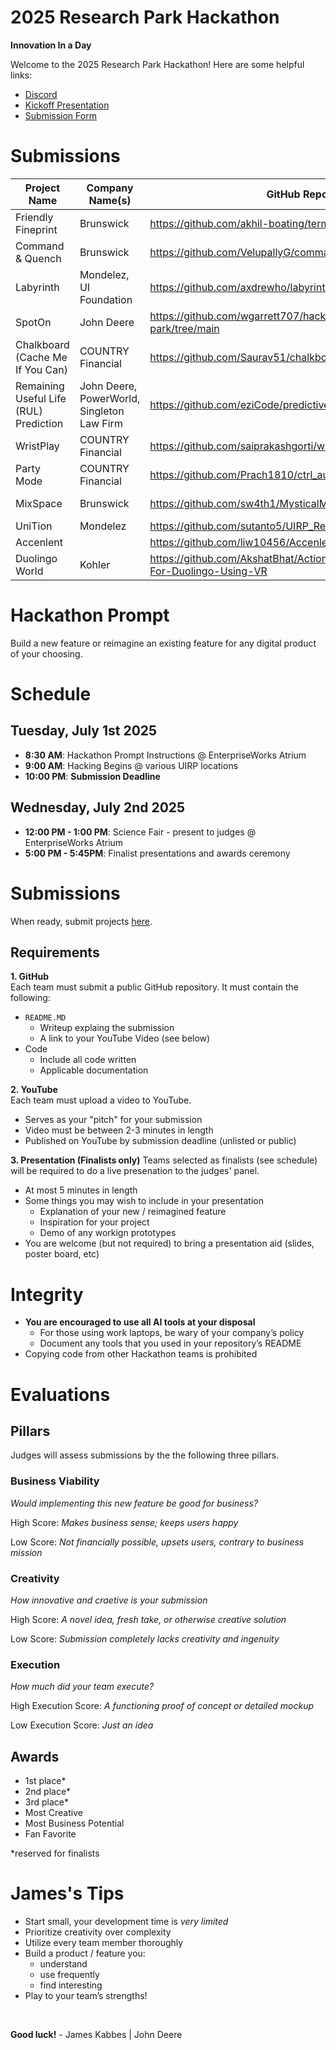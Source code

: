 [discord_invite_link]: https://discord.gg/UnsPp9Kg
[submission_form_link]: https://forms.gle/eozo4Xr16o16G1pz5
[kickoff_presentation_link]: https://docs.google.com/presentation/d/1tVUpC7q4henDWtt5IgLTOqA33XTnUrK5ZsQnI2zcA1M/edit?usp=sharing

# 2025 Research Park Hackathon

**Innovation In a Day**

Welcome to the 2025 Research Park Hackathon! Here are some helpful links:

- [Discord][discord_invite_link]
- [Kickoff Presentation][kickoff_presentation_link]
- [Submission Form][submission_form_link]

# Submissions

| Project Name                           | Company Name(s)                            | GitHub Repository                                                                    | YouTube Video                                                                        |
| -------------------------------------- | ------------------------------------------ | ------------------------------------------------------------------------------------ | ------------------------------------------------------------------------------------ |
| Friendly Fineprint                     | Brunswick                                  | <https://github.com/akhil-boating/terms>                                             | <https://youtu.be/zlMk5BIRqVg>                                                       |
| Command & Quench                       | Brunswick                                  | <https://github.com/VelupallyG/command-and-quench>                                   | <https://youtu.be/o4Xay_xm6lc>                                                       |
| Labyrinth                              | Mondelez, UI Foundation                    | <https://github.com/axdrewho/labyrinth>                                              | <https://youtu.be/FDzp6GrEe70>                                                       |
| SpotOn                                 | John Deere                                 | <https://github.com/wgarrett707/hackathon-research-park/tree/main>                   | <https://www.youtube.com/watch?v=UlodKN2SXqU>                                        |
| Chalkboard (Cache Me If You Can)       | COUNTRY Financial                          | <https://github.com/Saurav51/chalkboard-uirp-hackathon/tree/main>                    | <https://www.youtube.com/watch?v=jXb46VWzm-c>                                        |
| Remaining Useful Life (RUL) Prediction | John Deere, PowerWorld, Singleton Law Firm | <https://github.com/eziCode/predictive_maintenance_uirp_hackathon>                   | <https://youtu.be/D9VeQEKnJwU>                                                       |
| WristPlay                              | COUNTRY Financial                          | <https://github.com/saiprakashgorti/wrist-play>                                      | <https://youtu.be/hYlGs88p6MU>                                                       |
| Party Mode                             | COUNTRY Financial                          | <https://github.com/Prach1810/ctrl_aux/tree/minjae-auth>                             | <https://youtu.be/FOzD3VdYtFc>                                                       |
| MixSpace                               | Brunswick                                  | <https://github.com/sw4th1/MysticalMagical>                                          | <https://drive.google.com/file/d/1zJYAVPSVVz62O1o3HPMqnybDchF_KMyR/view?usp=sharing> |
| UniTion                                | Mondelez                                   | <https://github.com/sutanto5/UIRP_Research_Hackathon/tree/main>                      | <https://www.youtube.com/watch?v=vr5gB4RVUuw>                                        |
| Accenlent                              |                                            | <https://github.com/liw10456/Accenlent>                                              |                                                                                      |
| Duolingo World                         | Kohler                                     | <https://github.com/AkshatBhat/Action-Based-Language-Learning-For-Duolingo-Using-VR> | <https://youtu.be/9YljTx_-Joc>                                                       |

# Hackathon Prompt

Build a new feature or reimagine an existing feature for any digital product of your choosing.

# Schedule

## Tuesday, July 1st 2025

- **8:30 AM**: Hackathon Prompt Instructions @ EnterpriseWorks Atrium
- **9:00 AM**: Hacking Begins @ various UIRP locations
- **10:00 PM**: **Submission Deadline**

## Wednesday, July 2nd 2025

- **12:00 PM - 1:00 PM**: Science Fair - present to judges @ EnterpriseWorks Atrium
- **5:00 PM - 5:45PM**: Finalist presentations and awards ceremony

# Submissions

When ready, submit projects [here][submission_form_link].

## Requirements

**1. GitHub** <br>
Each team must submit a public GitHub repository. It must contain the following:

- `README.MD`
  - Writeup explaing the submission
  - A link to your YouTube Video (see below)
- Code
  - Include all code written
  - Applicable documentation

**2. YouTube** <br>
Each team must upload a video to YouTube.

- Serves as your "pitch" for your submission
- Video must be between 2-3 minutes in length
- Published on YouTube by submission deadline (unlisted or public)

**3. Presentation (Finalists only)**
Teams selected as finalists (see schedule) will be required to do a live presenation to the judges' panel.

- At most 5 minutes in length
- Some things you may wish to include in your presentation
  - Explanation of your new / reimagined feature
  - Inspiration for your project
  - Demo of any workign prototypes
- You are welcome (but not required) to bring a presentation aid (slides, poster board, etc)

# Integrity

- **You are encouraged to use all AI tools at your disposal**
  - For those using work laptops, be wary of your company’s policy
  - Document any tools that you used in your repository’s README
- Copying code from other Hackathon teams is prohibited

# Evaluations

## Pillars

Judges will assess submissions by the the following three pillars.

### Business Viability

_Would implementing this new feature be good for business?_

High Score: _Makes business sense; keeps users happy_

Low Score: _Not financially possible, upsets users, contrary to business mission_

### Creativity

_How innovative and craetive is your submission_

High Score: _A novel idea, fresh take, or otherwise creative solution_

Low Score: _Submission completely lacks creativity and ingenuity_

### Execution

_How much did your team execute?_

High Execution Score: _A functioning proof of concept or detailed mockup_

Low Execution Score: _Just an idea_

## Awards

- 1st place\*
- 2nd place\*
- 3rd place\*
- Most Creative
- Most Business Potential
- Fan Favorite

\*reserved for finalists

# James's Tips

- Start small, your development time is _very limited_
- Prioritize creativity over complexity
- Utilize every team member thoroughly
- Build a product / feature you:
  - understand
  - use frequently
  - find interesting
- Play to your team’s strengths!

<br>

**Good luck!** - James Kabbes | John Deere
